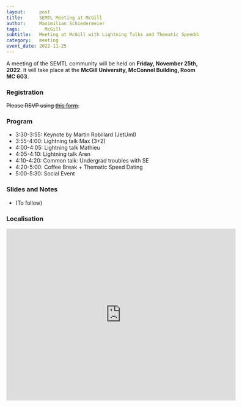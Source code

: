 ```yaml
---
layout:     post
title:      SEMTL Meeting at McGill
author:     Maximilian Schiedermeier
tags: 		  McGill
subtitle:  	Meeting at McGill with Lightning Talks and Thematic Speeddating (25/11/22)
category:   meeting
event_date: 2022-11-25
---
```


A meeting of the SEMTL community will be held on **Friday, November 25th, 2022**. It will take place at the **McGill University, McConnel Building, Room MC 603**.

### Registration

~~Please RSVP using [this form](https://docs.google.com/spreadsheets/d/1fG5uRQbvPufsGLUAnelnuzTSneUVe6L1RDAD7ZTWeIE/edit?usp=sharing).~~

### Program

 * 3:30-3:55: Keynote by Martin Robillard (JetUml)
 * 3:55-4:00: Lightning talk Max (3+2)
 * 4:00-4:05: Lightning talk Mathieu
 * 4:05-4:10: Lightning talk Aren
 * 4:10-4:20: Common talk: Undergrad troubles with SE
 * 4:20-5:00: Coffee Break + Thematic Speed Dating
 * 5:00-5:30: Social Event

### Slides and Notes

- (To follow)

### Localisation

<iframe src="https://www.google.com/maps/embed?pb=!1m18!1m12!1m3!1d2796.1995343707367!2d-73.57862068475538!3d45.50606177910144!2m3!1f0!2f0!3f0!3m2!1i1024!2i768!4f13.1!3m3!1m2!1s0x4cc91a464578f1ff%3A0xb044114ae799c08c!2sMcConnell%20Engineering%20Building!5e0!3m2!1sen!2sca!4v1667330529807!5m2!1sen!2sca" width="600" height="450" style="border:0;" allowfullscreen="" loading="lazy" referrerpolicy="no-referrer-when-downgrade"></iframe>
